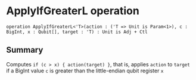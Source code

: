 # ApplyIfGreaterL operation

`operation ApplyIfGreaterL<'T>(action : ('T => Unit is Param<1>), c : BigInt, x : Qubit[], target : 'T) : Unit is Adj + Ctl`

## Summary
Computes `if (c > x) { action(target) }`, that is, applies `action` to `target`
if a BigInt value `c` is greater than the little-endian qubit register `x`
